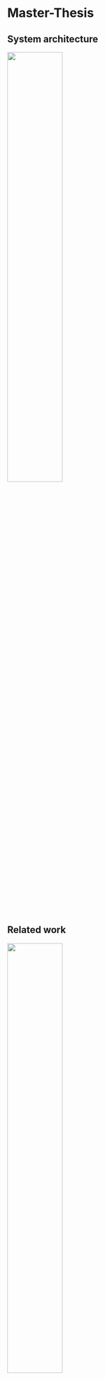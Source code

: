 # Master-Thesis

## System architecture
<img src="https://i.imgur.com/0jFnTtG.png" width=50% height=50% /> 

## Related work
<img src="https://i.imgur.com/YvMVUUT.png" width=50% height=50% /> 

## Experimental results
### Changing the standard deviation of capacity
<img src="https://i.imgur.com/MC8zqb8.jpg" width=50% height=50% /> 

### Changing the ratio of capacity to request
<img src="https://i.imgur.com/pF6erIe.jpg" width=50% height=50% />

### Changing the ratio of cost to price
<img src="https://i.imgur.com/VkBNKQb.jpg" width=50% height=50% /> 

### Changing local intensity
<img src="https://i.imgur.com/TPF0Evb.jpg" width=50% height=50% />

### Changing the number of providers
<img src="https://i.imgur.com/Hh1Latz.jpg" width=50% height=50% /> 

### The total amount of user’s request which can be served
<img src="https://i.imgur.com/4Ht84aA.jpg" width=50% height=50% />

## Conclusions 
* We proposed EC server federation formation mechanism to maximize the profit in each federation and ensure stable federation. 
* We consider pay-per-use payments for users and heterogeneous service costs for EC servers and support users propose locality requests.
* Our simulation results show that, in most of the federation settings
  * MPF strategy can earn more profit than other strategies.
  * MPF strategy may serve less resource's request than LSF strategy.
